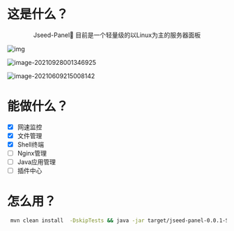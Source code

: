 # 这是什么？

<div align="center">
Jseed-Panel🌱 目前是一个轻量级的以Linux为主的服务器面板

</div>

![img](https://img.shields.io/badge/%E7%89%88%E6%9C%AC-0.0.1-green)

![image-20210928001346925](https://tva1.sinaimg.cn/large/008i3skNgy1guvn2zvdyoj61b20u078k02.jpg)

![image-20210609215008142](https://tva1.sinaimg.cn/large/008i3skNgy1grccrodn7uj315n0u0jyu.jpg)

# 能做什么？

- [x]  网速监控
- [x]  文件管理
- [x] Shell终端
- [ ] Nginx管理
- [ ]  Java应用管理
- [ ]  插件中心
# 怎么用？

~~~sh
 mvn clean install  -DskipTests && java -jar target/jseed-panel-0.0.1-SNAPSHOT.jar 
~~~






